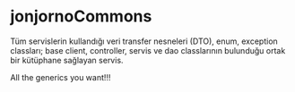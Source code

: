 # jonjornoCommons

Tüm servislerin kullandığı veri transfer nesneleri (DTO), enum, exception classları; base client, controller, servis ve dao classlarının bulunduğu ortak bir kütüphane sağlayan servis.

All the generics you want!!!